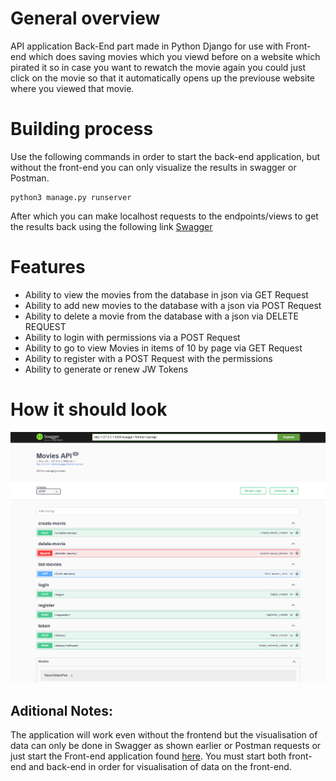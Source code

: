 # General overview
API application Back-End part made in Python Django for use with Front-end which does saving movies which you viewd before on a website which pirated it so in case you want to rewatch the movie again you could just click on the movie so that it automatically opens up the previouse website where you viewed that movie. 

# Building process

Use the following commands in order to start the back-end application, but without the front-end you can only visualize the results in swagger or Postman.
```
python3 manage.py runserver
```
After which you can make localhost requests to the endpoints/views to get the results back using the following link [Swagger](http://127.0.0.1:8000/swagger/)

# Features
- Ability to view the movies from the database in json via GET Request
- Ability to add new movies to the database with a json via POST Request
- Ability to delete a movie from the database with a json via DELETE REQUEST
- Ability to login with permissions via a POST Request
- Ability to go to view Movies in items of 10 by page via GET Request
- Ability to register with a POST Request with the permissions
- Ability to generate or renew JW Tokens

# How it should look

![Blockbuster API](BlockbusterSwagger.png "Blockbuster API")

## Aditional Notes:
The application will work even without the frontend but the visualisation of data can only be done in Swagger as shown earlier or Postman requests or just start the Front-end application found [here](https://github.com/LeonidCaminschi/tum-web-lab6). You must start both front-end and back-end in order for visualisation of data on the front-end.

